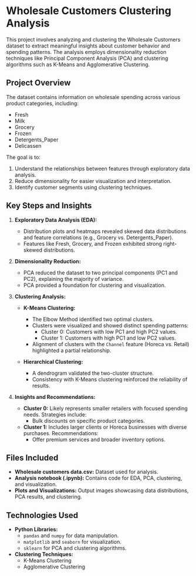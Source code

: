 # Wholesale Customers Clustering Analysis

This project involves analyzing and clustering the Wholesale Customers dataset to extract meaningful insights about customer behavior and spending patterns. The analysis employs dimensionality reduction techniques like Principal Component Analysis (PCA) and clustering algorithms such as K-Means and Agglomerative Clustering.

## Project Overview

The dataset contains information on wholesale spending across various product categories, including:
- Fresh
- Milk
- Grocery
- Frozen
- Detergents_Paper
- Delicassen

The goal is to:
1. Understand the relationships between features through exploratory data analysis.
2. Reduce dimensionality for easier visualization and interpretation.
3. Identify customer segments using clustering techniques.

## Key Steps and Insights

1. **Exploratory Data Analysis (EDA):**
   - Distribution plots and heatmaps revealed skewed data distributions and feature correlations (e.g., Grocery vs. Detergents_Paper).
   - Features like Fresh, Grocery, and Frozen exhibited strong right-skewed distributions.

2. **Dimensionality Reduction:**
   - PCA reduced the dataset to two principal components (PC1 and PC2), explaining the majority of variance.
   - PCA provided a foundation for clustering and visualization.

3. **Clustering Analysis:**
   - **K-Means Clustering:**
     - The Elbow Method identified two optimal clusters.
     - Clusters were visualized and showed distinct spending patterns:
       - Cluster 0: Customers with low PC1 and high PC2 values.
       - Cluster 1: Customers with high PC1 and low PC2 values.
     - Alignment of clusters with the `Channel` feature (Horeca vs. Retail) highlighted a partial relationship.

   - **Hierarchical Clustering:**
     - A dendrogram validated the two-cluster structure.
     - Consistency with K-Means clustering reinforced the reliability of results.

4. **Insights and Recommendations:**
   - **Cluster 0:** Likely represents smaller retailers with focused spending needs. Strategies include:
     - Bulk discounts on specific product categories.
   - **Cluster 1:** Includes larger clients or Horeca businesses with diverse purchases. Recommendations:
     - Offer premium services and broader inventory options.

## Files Included

- **Wholesale customers data.csv:** Dataset used for analysis.
- **Analysis notebook (.ipynb):** Contains code for EDA, PCA, clustering, and visualization.
- **Plots and Visualizations:** Output images showcasing data distributions, PCA results, and clustering.

## Technologies Used

- **Python Libraries:**
  - `pandas` and `numpy` for data manipulation.
  - `matplotlib` and `seaborn` for visualization.
  - `sklearn` for PCA and clustering algorithms.
- **Clustering Techniques:**
  - K-Means Clustering
  - Agglomerative Clustering






